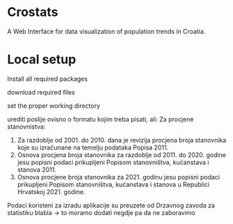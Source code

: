 # Crostats

A Web Interface for data visualization of population trends in Croatia.

# Local setup

Install all required packages

download required files

set the proper working directory

urediti poslije ovisno o formatu kojim treba pisati, ali:
Za procjene stanovnistva:

1. Za razdoblje od 2001. do 2010. dana je revizija procjena broja stanovnika koje su izračunane na temelju podataka Popisa 2011.
2. Osnova procjena broja stanovnika za razdoblje od 2011. do 2020. godine jesu popisni podaci prikupljeni Popisom stanovništva, kućanstava i stanova 2011.
3. Osnova procjene broja stanovnika za 2021. godinu jesu popisni podaci prikupljeni Popisom stanovništva, kućanstava i stanova u Republici Hrvatskoj 2021. godine.

Podaci koristeni za izradu aplikacije su preuzete od Drzavnog zavoda za statistiku blabla -> to moramo dodati negdje pa da ne zaboravimo
